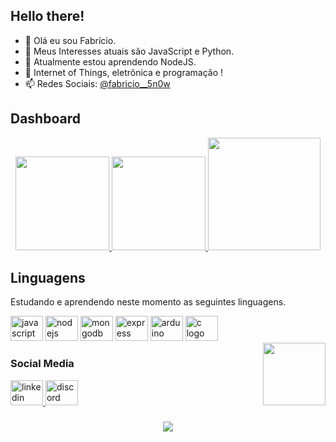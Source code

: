 ## Hello there!
- 👋 Olá eu sou Fabrício.
- 👀 Meus Interesses atuais são JavaScript e Python.
- 🌱 Atualmente estou aprendendo NodeJS. 
- 💞️ Internet of Things, eletrônica e programação !
- 📫 Redes Sociais: <a href="https://www.instagram.com/fabricio__5n0w/">@fabricio__5n0w</a>

## Dashboard

<div align="center">
  <a href="https://github.com/FaSn0w">
   <! -- github stats -->
    <img height="150em" src="https://github-readme-stats-sigma-five.vercel.app/api?username=FaSn0w&count_private=true&include_all_commits=true&show_icons=true&&title_color=FF731D&text_color=bcbdb9&bg_color=22272e&cache_seconds=1800&locale=pt-br&hide_border=false&show_owner=true">
           <! -- language use -->
    <img height="150em" src="https://github-readme-stats-sigma-five.vercel.app/api/top-langs/?username=FaSn0w&theme=ayu-mirage&hide_border=false&&layout=compact&title_color=FF731D&text_color=bcbdb9&bg_color=22272e&cache_seconds=1800&locale=pt-br">    
           <! -- streak -->
    <img height="180em" src="https://github-readme-streak-stats.herokuapp.com?user=FaSn0w&theme=darcula&background=22272E&hide_border=false&border_radius=4.6&locale=pt-br&date_format=j%20M%5B%20Y%5D&stroke=FF731D&ring=C65917&fire=FF731D&currStreakNum=FFFFFF&sideNums=FFFFFF&currStreakLabel=FF731D&sideLabels=FF731D&dates=5F9DF7">
    
  </a>
</div>


## Linguagens  
Estudando e aprendendo neste momento as seguintes linguagens.

<div align="left" style="display: inline_block">
  <img src="https://cdn.jsdelivr.net/gh/devicons/devicon/icons/javascript/javascript-original.svg" height="40" width="52" alt="javascript logo"  />
  <img src="https://cdn.jsdelivr.net/gh/devicons/devicon/icons/nodejs/nodejs-original.svg" height="40" width="52" alt="nodejs logo"  />
  <img src="https://cdn.jsdelivr.net/gh/devicons/devicon/icons/mongodb/mongodb-original.svg" height="40" width="52" alt="mongodb logo"  />
  <img src="https://cdn.jsdelivr.net/gh/devicons/devicon/icons/express/express-original.svg" height="40" width="52" alt="express logo"  />
  <img src="https://cdn.jsdelivr.net/gh/devicons/devicon/icons/arduino/arduino-original.svg" height="40" width="52" alt="arduino logo"  />
  <img src="https://cdn.jsdelivr.net/gh/devicons/devicon/icons/c/c-original.svg" height="40" width="52" alt="c logo"  />
</div>
 <img align="right"  height="100" src="https://media.tenor.com/IZiZiq-FqmIAAAAC/full-throttle.gif"  />

### Social Media

<div align="left">
  <a href="https://www.linkedin.com/in/fabrício-neves/" target="_blank">
    <img src="https://raw.githubusercontent.com/maurodesouza/profile-readme-generator/master/src/assets/icons/social/linkedin/default.svg" width="52" height="40" alt="linkedin logo"  />
  </a>
  <a href="Fabrício Neves#9268" target="_blank">
    <img src="https://raw.githubusercontent.com/maurodesouza/profile-readme-generator/master/src/assets/icons/social/discord/default.svg" width="52" height="40" alt="discord logo"  />
  </a>
</div>

###

<div align="center">
  <img src="https://profile-counter.glitch.me/FaSn0w/count.svg?"  />
</div>

<!---
FaSn0w/FaSn0w is a ✨ special ✨ repository because its `README.md` (this file) appears on your GitHub profile.
You can click the Preview link to take a look at your changes.
--->
